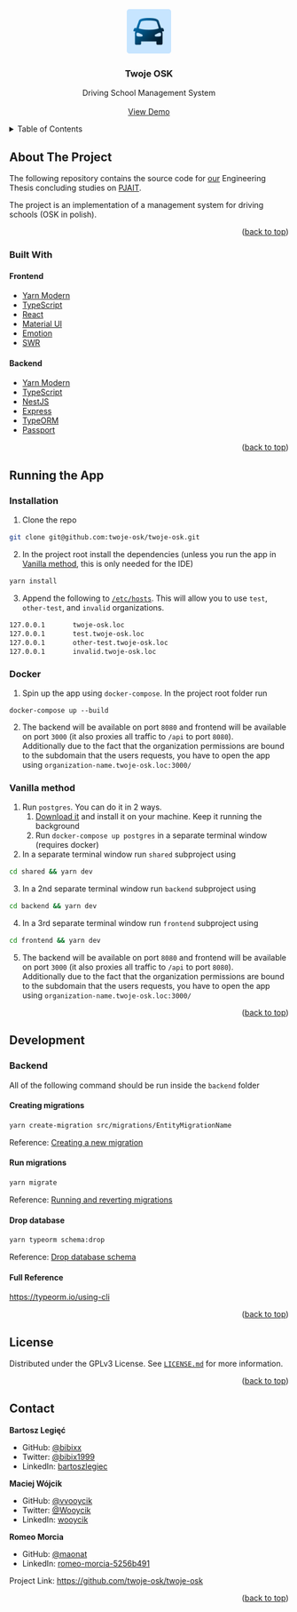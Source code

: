 <div id="top"></div>

<div align="center">
  <a href="https://github.com/twoje-osk/twoje-osk">
    <img src="logo.png" alt="" width="80" height="80">
  </a>

<h3 align="center">Twoje OSK</h3>

  <p align="center">
    Driving School Management System
    <br />
    <br />
    <a href="https://test.twoje-osk.pl">View Demo</a>
  </p>
</div>



<!-- TABLE OF CONTENTS -->
<details>
  <summary>Table of Contents</summary>
  <ol>
    <li>
      <a href="#about-the-project">About The Project</a>
      <ul>
        <li><a href="#built-with">Built With</a></li>
      </ul>
    </li>
    <li>
      <a href="#running-the-app">Running the App</a>
      <ul>
        <li><a href="#installation">Installation</a></li>
        <li><a href="#docker">Docker</a></li>
        <li><a href="#vanilla-method">Vanilla method</a></li>
      </ul>
    </li>
    <li><a href="#development">Development</a></li>
    <li><a href="#license">License</a></li>
    <li><a href="#contact">Contact</a></li>
  </ol>
</details>



<!-- ABOUT THE PROJECT -->
## About The Project

The following repository contains the source code for [our](#contact) Engineering Thesis concluding studies on [PJAIT](https://www.pja.edu.pl/en/).

The project is an implementation of a management system for driving schools (OSK in polish).

<p align="right">(<a href="#top">back to top</a>)</p>


### Built With
#### Frontend
* [Yarn Modern](https://yarnpkg.com/)
* [TypeScript](https://www.typescriptlang.org/)
* [React](https://reactjs.org/)
* [Material UI](https://mui.com/)
* [Emotion](https://emotion.sh/)
* [SWR](https://swr.vercel.app/)

#### Backend
* [Yarn Modern](https://yarnpkg.com/)
* [TypeScript](https://www.typescriptlang.org/)
* [NestJS](https://nestjs.com/)
* [Express](https://expressjs.com/)
* [TypeORM](https://typeorm.io/)
* [Passport](https://www.passportjs.org/)

<p align="right">(<a href="#top">back to top</a>)</p>


## Running the App

### Installation
1. Clone the repo
  ```sh
  git clone git@github.com:twoje-osk/twoje-osk.git
  ```
2. In the project root install the dependencies (unless you run the app in [Vanilla method](#vanilla-method), this is only needed for the IDE)
  ```sh
  yarn install
  ```
3. Append the following to [`/etc/hosts`](https://sslhow.com/understanding-etc-hosts-file-in-linux). This will allow you to use `test`, `other-test`, and `invalid` organizations.
  ```
  127.0.0.1       twoje-osk.loc
  127.0.0.1       test.twoje-osk.loc
  127.0.0.1       other-test.twoje-osk.loc
  127.0.0.1       invalid.twoje-osk.loc
  ```

### Docker
1. Spin up the app using `docker-compose`. In the project root folder run
```
docker-compose up --build
```
2. The backend will be available on port `8080` and frontend will be available on port `3000` (it also proxies all traffic to `/api` to port `8080`).\
  Additionally due to the fact that the organization permissions are bound to the subdomain that the users requests, you have to open the app using `organization-name.twoje-osk.loc:3000/`

### Vanilla method
1. Run `postgres`. You can do it in 2 ways.
    1. [Download it](https://www.postgresql.org/download/) and install it on your machine. Keep it running the background
    2. Run `docker-compose up postgres` in a separate terminal window (requires docker)
2. In a separate terminal window run `shared` subproject using
  ```sh
  cd shared && yarn dev
  ```
3. In a 2nd separate terminal window run `backend` subproject using
  ```sh
  cd backend && yarn dev
  ```
4. In a 3rd separate terminal window run `frontend` subproject using
  ```sh
  cd frontend && yarn dev
  ```
5. The backend will be available on port `8080` and frontend will be available on port `3000` (it also proxies all traffic to `/api` to port `8080`).\
  Additionally due to the fact that the organization permissions are bound to the subdomain that the users requests, you have to open the app using `organization-name.twoje-osk.loc:3000/`

<p align="right">(<a href="#top">back to top</a>)</p>



<!-- DEVELOPMENT -->
## Development
### Backend
All of the following command should be run inside the `backend` folder

#### Creating migrations
```bash
yarn create-migration src/migrations/EntityMigrationName
```
Reference: [Creating a new migration](https://typeorm.io/migrations#creating-a-new-migration)

#### Run migrations
```bash
yarn migrate
```
Reference: [Running and reverting migrations](https://typeorm.io/migrations#running-and-reverting-migrations)

#### Drop database
```bash
yarn typeorm schema:drop
```
Reference: [Drop database schema](https://typeorm.io/using-cli#drop-database-schema)

#### Full Reference
https://typeorm.io/using-cli

<p align="right">(<a href="#top">back to top</a>)</p>


<!-- LICENSE -->
## License

Distributed under the GPLv3 License. See [`LICENSE.md`](./LICENSE.md) for more information.

<p align="right">(<a href="#top">back to top</a>)</p>

<!-- CONTACT -->
## Contact
**Bartosz Legięć**
  * GitHub: [@bibixx](https://github.com/bibixx)
  * Twitter: [@bibix1999](https://twitter.com/bibix1999)
  * LinkedIn: [bartoszlegiec](https://www.linkedin.com/in/bartoszlegiec/)

**Maciej Wójcik**
  * GitHub: [@vvooycik](https://github.com/vvooycik)
  * Twitter: [@Wooycik](https://twitter.com/Wooycik)
  * LinkedIn: [wooycik](https://www.linkedin.com/in/wooycik/)

**Romeo Morcia**
  * GitHub: [@maonat](https://github.com/maonat)
  * LinkedIn: [romeo-morcia-5256b491](https://www.linkedin.com/in/romeo-morcia-5256b491/)

Project Link: https://github.com/twoje-osk/twoje-osk

<p align="right">(<a href="#top">back to top</a>)</p>
